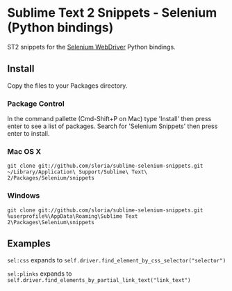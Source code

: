 Sublime Text 2 Snippets - Selenium (Python bindings) 
====================================================

ST2 snippets for the [Selenium WebDriver](http://seleniumhq.org/docs/03_webdriver.jsp) Python bindings.

Install
-------
Copy the files to your Packages directory.

### Package Control
In the command pallette (Cmd-Shift+P on Mac) type 'Install' then press enter to see a list of packages. Search for 'Selenium
Snippets' then press enter to install.

### Mac OS X
    git clone git://github.com/sloria/sublime-selenium-snippets.git ~/Library/Application\ Support/Sublime\ Text\ 2/Packages/Selenium/snippets

### Windows
    git clone git://github.com/sloria/sublime-selenium-snippets.git %userprofile%\AppData\Roaming\Sublime Text 2\Packages\Selenium\snippets



Examples
--------
`sel:css` expands to `self.driver.find_element_by_css_selector("selector")`

`sel:plinks` expands to `self.driver.find_elements_by_partial_link_text("link_text")`

